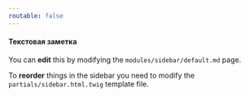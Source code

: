 ```yaml
---
routable: false
---
```


#### Текстовая заметка

You can **edit** this by modifying the `modules/sidebar/default.md` page. 

To **reorder** things in the sidebar you need to modify the `partials/sidebar.html.twig` template file.


